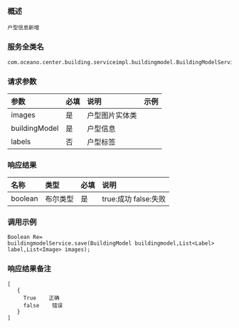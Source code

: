 ### 概述

```
户型信息新增
```

### 服务全类名

```
com.oceano.center.building.serviceimpl.buildingmodel.BuildingModelService.save
```

### 请求参数

| 参数 | 必填 | 说明 | 示例 |
| :--- | :--- | :--- | :--- |
| images | 是 | 户型图片实体类 |  |
| buildingModel | 是 | 户型信息 |  |
| labels | 否 | 户型标签 |  |

### 响应结果

| 名称 | 类型 | 必填 | 说明 |
| :--- | :--- | :--- | :--- |
| boolean | 布尔类型 | 是 | true:成功 false:失败 |

### 调用示例

```
Boolean Re=
buildingmodelService.save(BuildingModel buildingmodel,List<Label> label,List<Image> images);
```

### 响应结果备注

```
[
   {
     True    正确
     false    错误
   }
]
```



